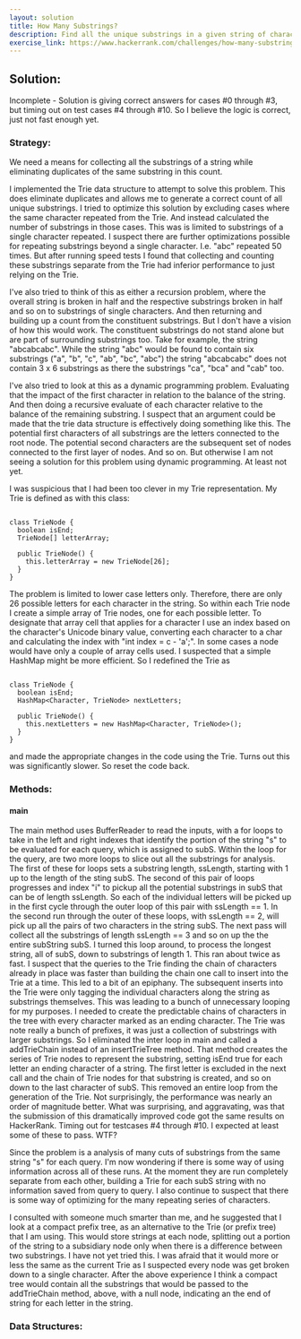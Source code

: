 ```yaml
---
layout: solution
title: How Many Substrings?
description: Find all the unique substrings in a given string of characters.
exercise_link: https://www.hackerrank.com/challenges/how-many-substrings
---
```

## Solution:
Incomplete - Solution is giving correct answers for cases #0 through #3, but timing out on test cases #4 through #10. So I believe the logic is correct, just not fast enough yet.
### Strategy:
We need a means for collecting all the substrings of a string while eliminating duplicates of the same substring in this count.

I implemented the Trie data structure to attempt to solve this problem. This does eliminate duplicates and allows me to generate a correct count of all unique substrings. I tried to optimize this solution by excluding cases where the same character repeated from the Trie. And instead calculated the number of substrings in those cases. This was is limited to substrings of a single character repeated. I suspect there are further optimizations possible for repeating substrings beyond a single character. I.e. "abc" repeated 50 times. But after running speed tests I found that collecting and counting these substrings separate from the Trie had inferior performance to just relying on the Trie.

I've also tried to think of this as either a recursion problem, where the overall string is broken in half and the respective substrings broken in half and so on to substrings of single characters. And then returning and building up a count from the constituent substrings. But I don't have a vision of how this would work. The constituent substrings do not stand alone but are part of surrounding substrings too. Take for example, the string "abcabcabc". While the string "abc" would be found to contain six substrings ("a", "b", "c", "ab", "bc", "abc") the string "abcabcabc" does not contain 3 x 6 substrings as there the substrings "ca", "bca" and "cab" too.

I've also tried to look at this as a dynamic programming problem. Evaluating that the impact of the first character in relation to the balance of the string. And then doing a recursive evaluate of each character relative to the balance of the remaining substring. I suspect that an argument could be made that the trie data structure is effectively doing something like this. The potential first characters of all substrings are the letters connected to the root node. The potential second characters are the subsequent set of nodes connected to the first layer of nodes. And so on. But otherwise I am not seeing a solution for this problem using dynamic programming. At least not yet.

I was suspicious that I had been too clever in my Trie representation. My Trie is defined as with this class:
~~~

class TrieNode {
  boolean isEnd;
  TrieNode[] letterArray;

  public TrieNode() {
    this.letterArray = new TrieNode[26];
  }
}

~~~
The problem is limited to lower case letters only. Therefore, there are only 26 possible letters for each character in the string. So within each Trie node I create a simple array of Trie nodes, one for each possible letter. To designate that array cell that applies for a character I use an index based on the character's Unicode binary value, converting each character to a char and calculating the index with "int index = c - 'a';". In some cases a node would have only a couple of array cells used. I suspected that a simple HashMap might be more efficient. So I redefined the Trie as
~~~

class TrieNode {
  boolean isEnd;
  HashMap<Character, TrieNode> nextLetters;

  public TrieNode() {
    this.nextLetters = new HashMap<Character, TrieNode>();
  }
}

~~~
and made the appropriate changes in the code using the Trie. Turns out this was significantly slower. So reset the code back.  

### Methods:

#### main
The main method uses BufferReader to read the inputs, with a for loops to take in the left and right indexes that identify the portion of the string "s" to be evaluated for each query, which is assigned to subS. Within the loop for the query, are two more loops to slice out all the substrings for analysis. The first of these for loops sets a substring length, ssLength, starting with 1 up to the length of the sting subS. The second of this pair of loops progresses and index "i" to pickup all the potential substrings in subS that can be of length ssLength. So each of the individual letters will be picked up in the first cycle through the outer loop of this pair with ssLength == 1. In the second run through the outer of these loops, with ssLength == 2, will pick up all the pairs of two characters in the string subS. The next pass will collect all the substrings of length ssLength == 3 and so on up the the entire subString subS. I turned this loop around, to process the longest string, all of subS, down to substrings of length 1. This ran about twice as fast. I suspect that the queries to the Trie finding the chain of characters already in place was faster than building the chain one call to insert into the Trie at a time. This led to a bit of an epiphany. The subsequent inserts into the Trie were only tagging the individual characters along the string as substrings themselves. This was leading to a bunch of unnecessary looping for my purposes. I needed to create the predictable chains of characters in the tree with every character marked as an ending character. The Trie was note really a bunch of prefixes, it was just a collection of substrings with larger substrings. So I eliminated the inter loop in main and called a addTrieChain instead of an insertTrieTree method. That method creates the series of Trie nodes to represent the substring, setting isEnd true for each letter an ending character of a string. The first letter is excluded in the next call and the chain of Trie nodes for that substring is created, and so on down to the last character of subS. This removed an entire loop from the generation of the Trie. Not surprisingly, the performance was nearly an order of magnitude better. What was surprising, and aggravating, was that the submission of this dramatically improved code got the same results on HackerRank. Timing out for testcases #4 through #10. I expected at least some of these to pass. WTF?

Since the problem is a analysis of many cuts of substrings from the same string "s" for each query. I'm now wondering if there is some way of using information across all of these runs. At the moment they are run completely separate from each other, building a Trie for each subS string with no information saved from query to query. I also continue to suspect that there is some way of optimizing for the many repeating series of characters.

I consulted with someone much smarter than me, and he suggested that I look at a compact prefix tree, as an alternative to the Trie (or prefix tree) that I am using. This would store strings at each node, splitting out a portion of the string to a subsidiary node only when there is a difference between two substrings. I have not yet tried this. I was afraid that it would more or less the same as the current Trie as I suspected every node was get broken down to a single character. After the above experience I think a compact tree would contain all the substrings that would be passed to the addTrieChain method, above, with a null node, indicating an the end of string for each letter in the string.


### Data Structures:
